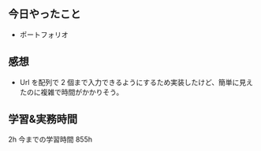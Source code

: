 ## 今日やったこと

- ポートフォリオ

## 感想

- Url を配列で 2 個まで入力できるようにするため実装したけど、簡単に見えたのに複雑で時間がかかりそう。

## 学習&実務時間

2h
今までの学習時間 855h

